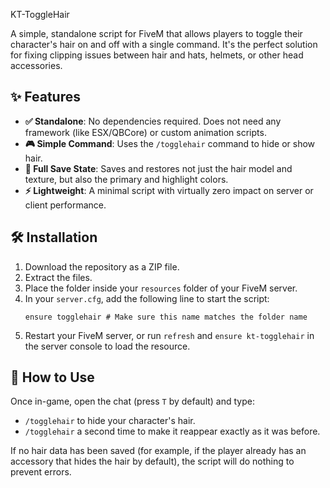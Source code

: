 KT-ToggleHair

A simple, standalone script for FiveM that allows players to toggle their character's hair on and off with a single command. It's the perfect solution for fixing clipping issues between hair and hats, helmets, or other head accessories.

## ✨ Features

*   **✅ Standalone**: No dependencies required. Does not need any framework (like ESX/QBCore) or custom animation scripts.
*   **🎮 Simple Command**: Uses the `/togglehair` command to hide or show hair.
*   **🎨 Full Save State**: Saves and restores not just the hair model and texture, but also the primary and highlight colors.
*   **⚡ Lightweight**: A minimal script with virtually zero impact on server or client performance.

## 🛠️ Installation

1.  Download the repository as a ZIP file.
2.  Extract the files.
3.  Place the folder inside your `resources` folder of your FiveM server.
4.  In your `server.cfg`, add the following line to start the script:
    ```
    ensure togglehair # Make sure this name matches the folder name
    ```
5.  Restart your FiveM server, or run `refresh` and `ensure kt-togglehair` in the server console to load the resource.

## 🚀 How to Use

Once in-game, open the chat (press `T` by default) and type:

*   `/togglehair` to hide your character's hair.
*   `/togglehair` a second time to make it reappear exactly as it was before.

If no hair data has been saved (for example, if the player already has an accessory that hides the hair by default), the script will do nothing to prevent errors.
